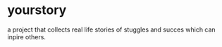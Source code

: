 # yourstory
 a project that collects real life stories of stuggles and succes which can inpire others.
